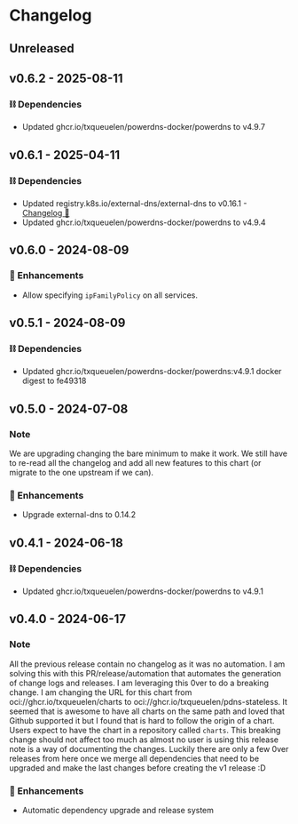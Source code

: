 # Changelog

## Unreleased

## v0.6.2 - 2025-08-11

### ⛓️ Dependencies
- Updated ghcr.io/txqueuelen/powerdns-docker/powerdns to v4.9.7

## v0.6.1 - 2025-04-11

### ⛓️ Dependencies
- Updated registry.k8s.io/external-dns/external-dns to v0.16.1 - [Changelog 🔗](https://github.com/kubernetes-sigs/external-dns/releases/tag/v0.16.1)
- Updated ghcr.io/txqueuelen/powerdns-docker/powerdns to v4.9.4

## v0.6.0 - 2024-08-09

### 🚀 Enhancements
- Allow specifying `ipFamilyPolicy` on all services.

## v0.5.1 - 2024-08-09

### ⛓️ Dependencies
- Updated ghcr.io/txqueuelen/powerdns-docker/powerdns:v4.9.1 docker digest to fe49318

## v0.5.0 - 2024-07-08

### Note
We are upgrading changing the bare minimum to make it work. We still have to re-read all the changelog and add all new features to this chart (or migrate to the one upstream if we can).

### 🚀 Enhancements
- Upgrade external-dns to 0.14.2

## v0.4.1 - 2024-06-18

### ⛓️ Dependencies
- Updated ghcr.io/txqueuelen/powerdns-docker/powerdns to v4.9.1

## v0.4.0 - 2024-06-17

### Note
All the previous release contain no changelog as it was no automation.
I am solving this with this PR/release/automation that automates the generation of change logs and releases.
I am leveraging this 0ver to do a breaking change. I am changing the URL for this chart from oci://ghcr.io/txqueuelen/charts to oci://ghcr.io/txqueuelen/pdns-stateless.
It seemed that is awesome to have all charts on the same path and loved that Github supported it but I found that is hard to follow the origin of a chart. Users expect to have the chart in a repository called `charts`.
This breaking change should not affect too much as almost no user is using this release note is a way of documenting the changes.
Luckily there are only a few 0ver releases from here once we merge all dependencies that need to be upgraded and make the last changes before creating the v1 release :D

### 🚀 Enhancements
- Automatic dependency upgrade and release system
